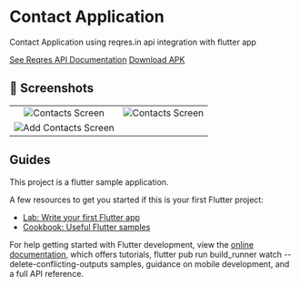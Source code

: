 # Contact Application

Contact Application using reqres.in api integration with flutter app

[See Reqres API Documentation](https://reqres.in/api-docs/#/)
[Download APK](https://github.com/)



## 📸 Screenshots
|                           |                            |
| :----------------------------------: | :----------------------------------: |
| ![Contacts Screen](https://user-images.githubusercontent.com/22020160/228989255-46c4b6b4-3037-4672-bb79-ee33d356a1c8.png) | ![Contacts Screen](https://user-images.githubusercontent.com/22020160/228989369-50887521-b00a-42e0-9c84-59af553397bd.png) |
| ![Add Contacts Screen](https://user-images.githubusercontent.com/22020160/228989462-0b8b6c97-7fde-4c6d-ad0a-40ac9da726ae.png) |


## Guides
This project is a flutter sample application.

A few resources to get you started if this is your first Flutter project:

- [Lab: Write your first Flutter app](https://docs.flutter.dev/get-started/codelab)
- [Cookbook: Useful Flutter samples](https://docs.flutter.dev/cookbook)

For help getting started with Flutter development, view the
[online documentation](https://docs.flutter.dev/), which offers tutorials,
flutter pub run build_runner watch --delete-conflicting-outputs
samples, guidance on mobile development, and a full API reference.
